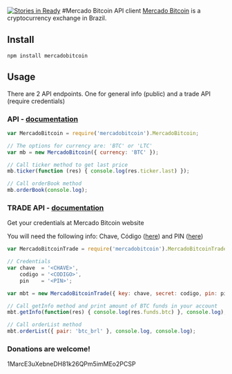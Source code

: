[![Stories in Ready](https://badge.waffle.io/marcbarbosa/mercadobitcoin.png?label=ready&title=Ready)](https://waffle.io/marcbarbosa/mercadobitcoin)
#Mercado Bitcoin API client
[Mercado Bitcoin](https://www.mercadobitcoin.com.br) is a cryptocurrency exchange in Brazil.

## Install

```shell
npm install mercadobitcoin
```

## Usage

There are 2 API endpoints. One for general info (public) and a trade API (require credentials)

### API - [documentation](https://www.mercadobitcoin.com.br/api/)

```javascript
var MercadoBitcoin = require('mercadobitcoin').MercadoBitcoin;

// The options for currency are: 'BTC' or 'LTC'
var mb = new MercadoBitcoin({ currency: 'BTC' });

// Call ticker method to get last price
mb.ticker(function (res) { console.log(res.ticker.last) });

// Call orderBook method
mb.orderBook(console.log);
```

### TRADE API - [documentation](https://www.mercadobitcoin.com.br/tapi/configuracoes/)

Get your credentials at Mercado Bitcoin website

You will need the following info: Chave, Código ([here](https://www.mercadobitcoin.com.br/tapi/configuracoes/)) and PIN ([here](https://www.mercadobitcoin.com.br/configuracoes/))

```javascript
var MercadoBitcoinTrade = require('mercadobitcoin').MercadoBitcoinTrade;

// Credentials
var chave  = '<CHAVE>',
	codigo = '<CODIGO>',
	pin    = '<PIN>';

var mbt = new MercadoBitcoinTrade({ key: chave, secret: codigo,	pin: pin });

// Call getInfo method and print amount of BTC funds in your account
mbt.getInfo(function(res) { console.log(res.funds.btc) }, console.log);

// Call orderList method
mbt.orderList({ pair: 'btc_brl' }, console.log, console.log);
```

### Donations are welcome!
1MarcE3uXebneDH81k26QPm5imMEo2PCSP
